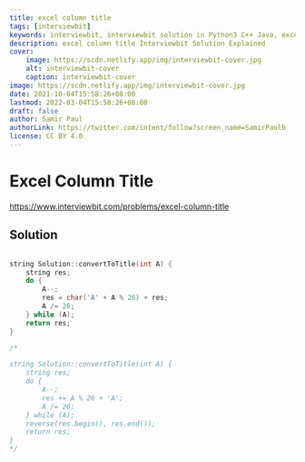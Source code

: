 ```yaml
---
title: excel column title
tags: [interviewbit]
keywords: interviewbit, interviewbit solution in Python3 C++ Java, excel column title solution
description: excel column title Interviewbit Solution Explained
cover:
    image: https://scdn.netlify.app/img/interviewbit-cover.jpg
    alt: interviewbit-cover
    caption: interviewbit-cover
image: https://scdn.netlify.app/img/interviewbit-cover.jpg
date: 2021-10-04T15:58:26+08:00
lastmod: 2022-03-04T15:58:26+08:00
draft: false
author: Samir Paul
authorLink: https://twitter.com/intent/follow?screen_name=SamirPaulb
license: CC BY 4.0
---
```


# Excel Column Title

https://www.interviewbit.com/problems/excel-column-title


## Solution

```cpp

string Solution::convertToTitle(int A) {
    string res;
    do {
        A--;
        res = char('A' + A % 26) + res;
        A /= 26;
    } while (A);
    return res;
}

/*

string Solution::convertToTitle(int A) {
    string res;
    do {
        A--;
        res += A % 26 + 'A';
        A /= 26;
    } while (A);
    reverse(res.begin(), res.end());
    return res;
}
*/
```